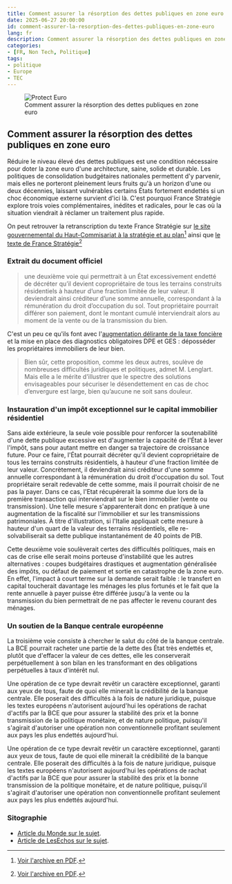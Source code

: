 ```yaml
---
title: Comment assurer la résorption des dettes publiques en zone euro
date: 2025-06-27 20:00:00
id: comment-assurer-la-resorption-des-dettes-publiques-en-zone-euro
lang: fr
description: Comment assurer la résorption des dettes publiques en zone euro afin d’assurer la pérennité de la monnaie commune.
categories:
- [FR, Non Tech, Politique]
tags:
- politique
- Europe
- TEC
---
```


<figure>
<img src="/media/comment-assurer-la-resorption-des-dettes-publiques-en-zone-euro/protect-euro.webp" alt="Protect Euro" />
<figcaption style="margin-top: 0px">
<span>Comment assurer la résorption des dettes publiques en zone euro</span>
</figcaption>
</figure>

## Comment assurer la résorption des dettes publiques en zone euro

Réduire le niveau élevé des dettes publiques est une condition nécessaire pour doter la zone euro
d'une architecture, saine, solide et durable. Les politiques de consolidation budgétaires nationales
permettent d'y parvenir, mais elles ne porteront pleinement leurs fruits qu'à un horizon d'une ou
deux décennies, laissant vulnérables certains États fortement endettés si un choc économique externe
survient d'ici là. C'est pourquoi France Stratégie explore trois voies complémentaires, inédites et
radicales, pour le cas où la situation viendrait à réclamer un traitement plus rapide.

On peut retrouver la retranscription du texte France Stratégie sur [le site gouvernemental du Haut-Commisariat à la stratégie et au plan](https://www.strategie-plan.gouv.fr/publications/resorber-dettes-publiques-zone-euro)[^1]
ainsi que [le texte de France Stratégie](https://www.strategie-plan.gouv.fr/files/files/Publications/2017%20SP/2017-10-11%20-%20NA%2062%20-%20Comment%20assurer%20la%20r%C3%A9sorption%20des%20dettes%20publiques%20en%20zone%20euro/note_danalyse_ndeg62_-_comment_assurer_la_resorption_des_dettes_publiques_en.pdf)[^2]

### Extrait du document officiel

>  une deuxième voie qui permettrait à un État excessivement endetté de décréter qu’il devient
>  copropriétaire de tous les terrains construits résidentiels à hauteur d’une fraction limitée de
>  leur valeur. Il deviendrait ainsi créditeur d’une somme annuelle, correspondant à la rémunération
>  du droit d’occupation du sol. Tout propriétaire pourrait différer son paiement, dont le montant
>  cumulé interviendrait alors au moment de la vente ou de la transmission du bien.

C'est un peu ce qu'ils font avec l'[augmentation délirante de la taxe foncière](https://www.ifrap.org/budget-et-fiscalite/30-daugmentation-des-taxes-foncieres-en-10-ans-stop-lescalade) et la mise en place
des diagnostics obligatoires DPE et GES : déposséder les propriétaires immobiliers de leur bien.

> Bien sûr, cette proposition, comme les deux autres, soulève de nombreuses difficultés juridiques
> et politiques, admet M. Lenglart. Mais elle a le mérite d’illustrer que le spectre des solutions
> envisageables pour sécuriser le désendettement en cas de choc d’envergure est large, bien
> qu’aucune ne soit sans douleur.

### Instauration d'un impôt exceptionnel sur le capital immobilier résidentiel

Sans aide extérieure, la seule voie possible pour renforcer la soutenabilité d'une dette publique
excessive est d'augmenter la capacité de l'État à lever l'impôt, sans pour autant mettre en danger
sa trajectoire de croissance future. Pour ce faire, l'État pourrait décréter qu'il devient
copropriétaire de tous les terrains construits résidentiels, à hauteur d'une fraction limitée de
leur valeur. Concrètement, il deviendrait ainsi créditeur d'une somme annuelle correspondant à la
rémunération du droit d'occupation du sol. Tout propriétaire serait redevable de cette somme, mais
il pourrait choisir de ne pas la payer. Dans ce cas, l'Etat récupérerait la somme due lors de la
première transaction qui interviendrait sur le bien immobilier (vente ou transmission). Une telle
mesure s'apparenterait donc en pratique à une augmentation de la fiscalité sur l'immobilier et sur
les transmissions patrimoniales. À titre d'illustration, si l'Italie appliquait cette mesure à
hauteur d'un quart de la valeur des terrains résidentiels, elle re-solvabiliserait sa dette publique
instantanément de 40 points de PIB.

Cette deuxième voie soulèverait certes des difficultés politiques, mais en cas de crise elle serait
moins porteuse d'instabilité que les autres alternatives : coupes budgétaires drastiques et
augmentation généralisée des impôts, ou défaut de paiement et sortie en catastrophe de la zone euro.
En effet, l'impact à court terme sur la demande serait faible : le transfert en capital toucherait
davantage les ménages les plus fortunés et le fait que la rente annuelle à payer puisse être
différée jusqu'à la vente ou la transmission du bien permettrait de ne pas affecter le revenu
courant des ménages.

### Un soutien de la Banque centrale européenne

La troisième voie consiste à chercher le salut du côté de la banque centrale. La BCE pourrait
racheter une partie de la dette des État très endettés et, plutôt que d'effacer la valeur de ces
dettes, elle les conserverait perpétuellement à son bilan en les transformant en des obligations
perpétuelles à taux d'intérêt nul.

Une opération de ce type devrait revêtir un caractère exceptionnel, garanti aux yeux de tous, faute
de quoi elle minerait la crédibilité de la banque centrale. Elle poserait des difficultés à la fois
de nature juridique, puisque les textes européens n'autorisent aujourd'hui les opérations de rachat
d'actifs par la BCE que pour assurer la stabilité des prix et la bonne transmission de la politique
monétaire, et de nature politique, puisqu'il s'agirait d'autoriser une opération non conventionnelle
profitant seulement aux pays les plus endettés aujourd'hui.

Une opération de ce type devrait revêtir un caractère exceptionnel, garanti aux yeux de tous, faute
de quoi elle minerait la crédibilité de la banque centrale. Elle poserait des difficultés à la fois
de nature juridique, puisque les textes européens n'autorisent aujourd'hui les opérations de rachat
d'actifs par la BCE que pour assurer la stabilité des prix et la bonne transmission de la politique
monétaire, et de nature politique, puisqu'il s'agirait d'autoriser une opération non conventionnelle
profitant seulement aux pays les plus endettés aujourd'hui.

### Sitographie

- [Article du Monde sur le sujet](https://www.lemonde.fr/economie/article/2017/10/11/pour-reduire-la-dette-publique-taxer-le-capital-immobilier_5199180_3234.html).
- [Article de LesEchos sur le sujet](https://www.lesechos.fr/2017/10/des-solutions-chocs-pour-resorber-les-dettes-des-etats-europeens-183363).

[^1]: [Voir l'archive en PDF](/media/comment-assurer-la-resorption-des-dettes-publiques-en-zone-euro/comment-assurer-la-resorption-des-dettes-publiques-en-zone-euro.pdf).
[^2]: [Voir l'archive en PDF](/media/comment-assurer-la-resorption-des-dettes-publiques-en-zone-euro/note_danalyse_ndeg62_france-strategie.pdf).
